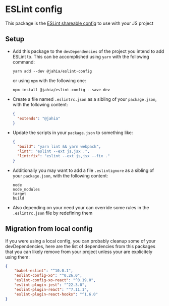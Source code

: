 # ESLint config
This package is the [ESLint shareable config](https://eslint.org/docs/developer-guide/shareable-configs.html) to use with your JS project

## Setup

- Add this package to the `devDependencies` of the project you intend to add ESLint to.
This can be accomplished using `yarn` with the following command:

    ````yarn add --dev @jahia/eslint-config````

    or using `npm` with the following one:

    ```npm install @jahia/eslint-config --save-dev```

- Create a file named `.eslintrc.json` as a sibling of your `package.json`, with the following content:

    ```json
    {
      "extends": "@jahia"
    }
    ```

- Update the scripts in your `package.json` to something like:
    
    ```json
    {
      "build": "yarn lint && yarn webpack",
      "lint": "eslint --ext js,jsx .",
      "lint:fix": "eslint --ext js,jsx --fix ."
    }
    ```

- Additionally you may want to add a file `.eslintignore` as a sibling of your `package.json`, with the following content:
    ```
    node
    node_modules
    target
    build
    ```

- Also depending on your need your can override some rules in the `.eslintrc.json` file by redefining them

## Migration from local config

If you were using a local config, you can probably cleanup some of your devDependencies, here are the list of dependencies from this packages that you can likely remove from your project unless your are explicitely using them:

```json
{
    "babel-eslint": "^10.0.1",
    "eslint-config-xo": "^0.26.0",
    "eslint-config-xo-react": "^0.19.0",
    "eslint-plugin-jest": "^22.3.0",
    "eslint-plugin-react": "^7.11.1",
    "eslint-plugin-react-hooks": "^1.6.0"
}
``` 
